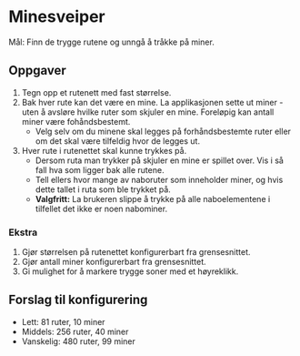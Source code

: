 # Minesveiper

Mål: Finn de trygge rutene og unngå å tråkke på miner.

## Oppgaver

1. Tegn opp et rutenett med fast størrelse.
1. Bak hver rute kan det være en mine. La applikasjonen sette ut miner - uten å avsløre hvilke ruter som skjuler en mine. Foreløpig kan antall miner være fohåndsbestemt.
    * Velg selv om du minene skal legges på forhåndsbestemte ruter eller om det skal være tilfeldig hvor de legges ut.
1. Hver rute i rutenettet skal kunne trykkes på.
   * Dersom ruta man trykker på skjuler en mine er spillet over. Vis i så fall hva som ligger bak alle rutene.
   * Tell ellers hvor mange av naboruter som inneholder miner, og hvis dette tallet i ruta som ble trykket på.
   * **Valgfritt:** La brukeren slippe å trykke på alle naboelementene i tilfellet det ikke er noen nabominer.

### Ekstra

1. Gjør størrelsen på rutenettet konfigurerbart fra grensesnittet.
1. Gjør antall miner konfigurerbart fra grensesnittet.
1. Gi mulighet for å markere trygge soner med et høyreklikk.

## Forslag til konfigurering

* Lett: 81 ruter, 10 miner
* Middels: 256 ruter, 40 miner
* Vanskelig: 480 ruter, 99 miner